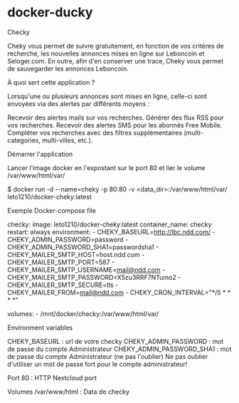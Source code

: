 # docker-ducky

Checky

Cheky vous permet de suivre gratuitement, en fonction de vos critères de recherche, les nouvelles annonces mises en ligne sur Leboncoin et Seloger.com. En outre, afin d'en conserver une trace, Cheky vous permet de sauvegarder les annonces Leboncoin.

À quoi sert cette application ?

Lorsqu'une ou plusieurs annonces sont mises en ligne, celle-ci sont envoyées via des alertes par différents moyens :

Recevoir des alertes mails sur vos recherches.
Générer des flux RSS pour vos recherches.
Recevoir des alertes SMS pour les abonnés Free Mobile.
Compléter vos recherches avec des filtres supplémentaires (multi-categories, multi-villes, etc.).

Démarrer l'application

Lancer l'image docker en l'expostant sur le port 80 et lier le volume /var/www/html/var/

$ docker run -d --name=cheky -p 80:80 -v <data_dir>:/var/www/html/var/ leto1210/docker-cheky:latest

Exemple Docker-compose file

checky:
  image: leto1210/docker-cheky:latest 
  container_name: checky
  restart: always
  environment: 
    - CHEKY_BASEURL=http://lbc.ndd.com/
    - CHEKY_ADMIN_PASSWORD=password
    - CHEKY_ADMIN_PASSWORD_SHA1=passwordsha1
    - CHEKY_MAILER_SMTP_HOST=host.ndd.com
    - CHEKY_MAILER_SMTP_PORT=587
    - CHEKY_MAILER_SMTP_USERNAME=mail@ndd.com
    - CHEKY_MAILER_SMTP_PASSWORD=X5zu3RRF7NTumo2
    - CHEKY_MAILER_SMTP_SECURE=tls
    - CHEKY_MAILER_FROM=mail@ndd.com
    - CHEKY_CRON_INTERVAL="*/5 * * * *"
  
  volumes:
    - /mnt/docker/checky:/var/www/html/var/


Environment variables

CHEKY_BASEURL : url de votre checky
CHEKY_ADMIN_PASSWORD : mot de passe du compte Administrateur
CHEKY_ADMIN_PASSWORD_SHA1 : mot de passe du compte Administrateur (ne pas l'oublier)
Ne pas oublier d'utiliser un mot de passe fort pour le compte administrateur!


Port
80 : HTTP Nextcloud port

Volumes
/var/www/html : Data de checky
